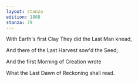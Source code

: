 ```yaml
---
layout: stanza
edition: 1868
stanza: 79
---
```


With Earth's first Clay They did the Last Man knead,

And there of the Last Harvest sow'd the Seed;

And the first Morning of Creation wrote

What the Last Dawn of Reckoning shall read.